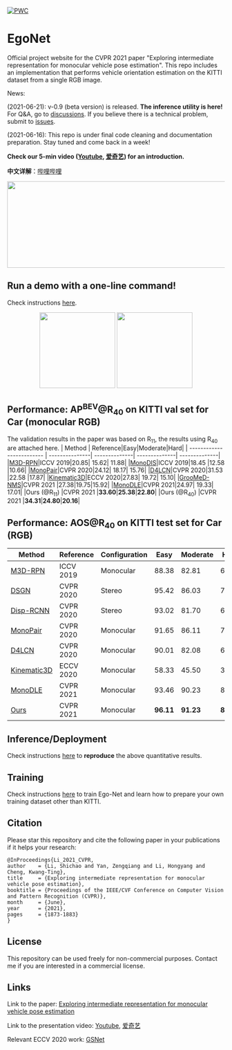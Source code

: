 [![PWC](https://img.shields.io/endpoint.svg?url=https://paperswithcode.com/badge/exploring-intermediate-representation-for/vehicle-pose-estimation-on-kitti-cars-hard)](https://paperswithcode.com/sota/vehicle-pose-estimation-on-kitti-cars-hard?p=exploring-intermediate-representation-for)
# EgoNet
Official project website for the CVPR 2021 paper "Exploring intermediate representation for monocular vehicle pose estimation". This repo includes an implementation that performs vehicle orientation estimation on the KITTI dataset from a single RGB image. 

News:

(2021-06-21): v-0.9 (beta version) is released. **The inference utility is here!** For Q&A, go to [discussions](https://github.com/Nicholasli1995/EgoNet/discussions). If you believe there is a technical problem, submit to [issues](https://github.com/Nicholasli1995/EgoNet/issues). 

(2021-06-16): This repo is under final code cleaning and documentation preparation. Stay tuned and come back in a week!

**Check our 5-min video ([Youtube](https://www.youtube.com/watch?v=isKo0F3MU68), [爱奇艺](https://www.iqiyi.com/v_y6lrdy33kg.html)) for an introduction.**

**中文详解**：[哔哩哔哩](https://www.bilibili.com/video/BV1jP4y1t7ee)
<p align="center">
  <img src="https://github.com/Nicholasli1995/EgoNet/blob/master/imgs/teaser.jpg"  width="830" height="200" />
</p>

## Run a demo with a one-line command!
Check instructions [here](https://github.com/Nicholasli1995/EgoNet/blob/master/docs/demo.md).
<p align="center">
  <img src="https://github.com/Nicholasli1995/EgoNet/blob/master/imgs/Ego-Net_demo.png" height="175"/>
  <img src="https://github.com/Nicholasli1995/EgoNet/blob/master/imgs/Ego-Net_demo.gif" height="175"/>
</p>

## Performance: AP<sup>BEV</sup>@R<sub>40</sub> on KITTI val set for Car (monocular RGB)
The validation results in the paper was based on R<sub>11</sub>, the results using R<sub>40</sub> are attached here.
| Method                    | Reference|Easy|Moderate|Hard|
| ------------------------- | ---------------| --------------| --------------| --------------| 
|[M3D-RPN](https://arxiv.org/abs/1907.06038)|ICCV 2019|20.85| 15.62| 11.88|
|[MonoDIS](https://openaccess.thecvf.com/content_ICCV_2019/papers/Simonelli_Disentangling_Monocular_3D_Object_Detection_ICCV_2019_paper.pdf)|ICCV 2019|18.45 |12.58 |10.66|
|[MonoPair](https://arxiv.org/abs/2003.00504)|CVPR 2020|24.12| 18.17| 15.76|
|[D4LCN](https://github.com/dingmyu/D4LCN)|CVPR 2020|31.53 |22.58  |17.87|
|[Kinematic3D](https://arxiv.org/abs/2007.09548)|ECCV 2020|27.83| 19.72| 15.10|
|[GrooMeD-NMS](https://github.com/abhi1kumar/groomed_nms)|CVPR 2021 |27.38|19.75|15.92|
|[MonoDLE](https://github.com/xinzhuma/monodle)|CVPR 2021|24.97| 19.33| 17.01|
|Ours (@R<sub>11</sub>)           |CVPR 2021 |**33.60**|**25.38**|**22.80**|
|Ours (@R<sub>40</sub>)           |CVPR 2021 |**34.31**|**24.80**|**20.16**|

## Performance: AOS@R<sub>40</sub> on KITTI test set for Car (RGB)

| Method                    | Reference|Configuration|Easy|Moderate|Hard|
| ------------------------- | ---------------| --------------| --------------| --------------| --------------| 
|[M3D-RPN](https://arxiv.org/abs/1907.06038)|ICCV 2019|Monocular|88.38 |82.81| 67.08|
|[DSGN](https://github.com/Jia-Research-Lab/DSGN)|CVPR 2020|Stereo|95.42|86.03| 78.27|
|[Disp-RCNN](https://github.com/zju3dv/disprcnn)|CVPR 2020|Stereo |93.02 |	81.70 |	67.16|
|[MonoPair](https://arxiv.org/abs/2003.00504)|CVPR 2020|Monocular|91.65 |86.11 |76.45|
|[D4LCN](https://github.com/dingmyu/D4LCN)|CVPR 2020|Monocular|90.01|82.08| 63.98|
|[Kinematic3D](https://arxiv.org/abs/2007.09548)|ECCV 2020|Monocular|58.33 |	45.50 |	34.81|
|[MonoDLE](https://github.com/xinzhuma/monodle)|CVPR 2021|Monocular|93.46| 90.23| 80.11|
|[Ours](http://www.cvlibs.net/datasets/kitti/eval_object_detail.php?&result=e5233225fd5ef36fa63eb00252d9c00024961f2c)           |CVPR 2021 |Monocular|**96.11**|**91.23**|**80.96**|

## Inference/Deployment
Check instructions [here](https://github.com/Nicholasli1995/EgoNet/blob/master/docs/inference.md) to **reproduce** the above quantitative results.

## Training
Check instructions [here](https://github.com/Nicholasli1995/EgoNet/blob/master/docs/training.md) to train Ego-Net and learn how to prepare your own training dataset other than KITTI.

## Citation
Please star this repository and cite the following paper in your publications if it helps your research:

    @InProceedings{Li_2021_CVPR,
    author    = {Li, Shichao and Yan, Zengqiang and Li, Hongyang and Cheng, Kwang-Ting},
    title     = {Exploring intermediate representation for monocular vehicle pose estimation},
    booktitle = {Proceedings of the IEEE/CVF Conference on Computer Vision and Pattern Recognition (CVPR)},
    month     = {June},
    year      = {2021},
    pages     = {1873-1883}
    }

## License
This repository can be used freely for non-commercial purposes. Contact me if you are interested in a commercial license.

## Links
Link to the paper:
[Exploring intermediate representation for monocular vehicle pose estimation](https://arxiv.org/abs/2011.08464)

Link to the presentation video:
[Youtube](https://www.youtube.com/watch?v=isKo0F3MU68), [爱奇艺](https://www.iqiyi.com/v_y6lrdy33kg.html)

Relevant ECCV 2020 work: [GSNet](https://github.com/lkeab/gsnet)
